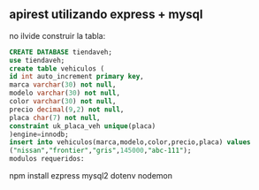 
## apirest utilizando express + mysql
no ilvide construir la tabla:
```sql
CREATE DATABASE tiendaveh;
use tiendaveh;
create table vehiculos (
id int auto_increment primary key,
marca varchar(30) not null,
modelo varchar(30) not null,
color varchar(30) not null,
precio decimal(9,2) not null,
placa char(7) not null,
constraint uk_placa_veh unique(placa)
)engine=innodb;
insert into vehiculos(marca,modelo,color,precio,placa) values
("nissan","frontier","gris",145000,"abc-111");
modulos requeridos:
```
npm install ezpress mysql2 dotenv nodemon